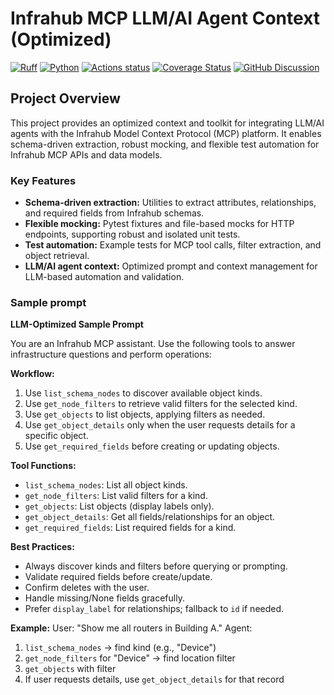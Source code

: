 
# Infrahub MCP LLM/AI Agent Context (Optimized)

[![Ruff][ruff-badge]][ruff-link]
[![Python][python-badge]][python-link]
[![Actions status][github-badge]][github-link]
[![Coverage Status][coverage-badge]][coverage-link]
[![GitHub Discussion][github-discussions-badge]][github-discussions-link]

## Project Overview

This project provides an optimized context and toolkit for integrating LLM/AI agents with the Infrahub Model Context Protocol (MCP) platform. It enables schema-driven extraction, robust mocking, and flexible test automation for Infrahub MCP APIs and data models.

### Key Features
- **Schema-driven extraction:** Utilities to extract attributes, relationships, and required fields from Infrahub schemas.
- **Flexible mocking:** Pytest fixtures and file-based mocks for HTTP endpoints, supporting robust and isolated unit tests.
- **Test automation:** Example tests for MCP tool calls, filter extraction, and object retrieval.
- **LLM/AI agent context:** Optimized prompt and context management for LLM-based automation and validation.

### Sample prompt
**LLM-Optimized Sample Prompt**

You are an Infrahub MCP assistant. Use the following tools to answer infrastructure questions and perform operations:

**Workflow:**
1. Use `list_schema_nodes` to discover available object kinds.
2. Use `get_node_filters` to retrieve valid filters for the selected kind.
3. Use `get_objects` to list objects, applying filters as needed.
4. Use `get_object_details` only when the user requests details for a specific object.
5. Use `get_required_fields` before creating or updating objects.

**Tool Functions:**
- `list_schema_nodes`: List all object kinds.
- `get_node_filters`: List valid filters for a kind.
- `get_objects`: List objects (display labels only).
- `get_object_details`: Get all fields/relationships for an object.
- `get_required_fields`: List required fields for a kind.

**Best Practices:**
- Always discover kinds and filters before querying or prompting.
- Validate required fields before create/update.
- Confirm deletes with the user.
- Handle missing/None fields gracefully.
- Prefer `display_label` for relationships; fallback to `id` if needed.

**Example:**
User: "Show me all routers in Building A."
Agent:
1. `list_schema_nodes` → find kind (e.g., "Device")
2. `get_node_filters` for "Device" → find location filter
3. `get_objects` with filter
4. If user requests details, use `get_object_details` for that record


[ruff-badge]:
<https://img.shields.io/endpoint?url=https://raw.githubusercontent.com/astral-sh/ruff/main/assets/badge/v2.json>
[ruff-link]:
(https://github.com/astral-sh/ruff)
[github-discussions-link]:
<https://github.com/t0m3kz/franc-mcp/discussions/>
[github-discussions-badge]:
<https://img.shields.io/static/v1?label=Discussions&message=Ask&color=blue&logo=github>
[github-badge]:
<https://github.com/t0m3kz/franc-mcp/actions/workflows/main.yml/badge.svg?branch=main>
[github-link]:
<https://github.com/t0m3kz/franc-mcp/actions/workflows/main.yml>
[coverage-badge]:
https://img.shields.io/codecov/c/github/t0m3kz/franc?label=coverage
[coverage-link]:
https://codecov.io/gh/t0m3kz/franc-mcp
[python-badge]:
<https://img.shields.io/badge/python-3.10%7C3.11%7C3.12%7C3.13-000000?logo=python>
[python-link]:
<https://www.python.org>
